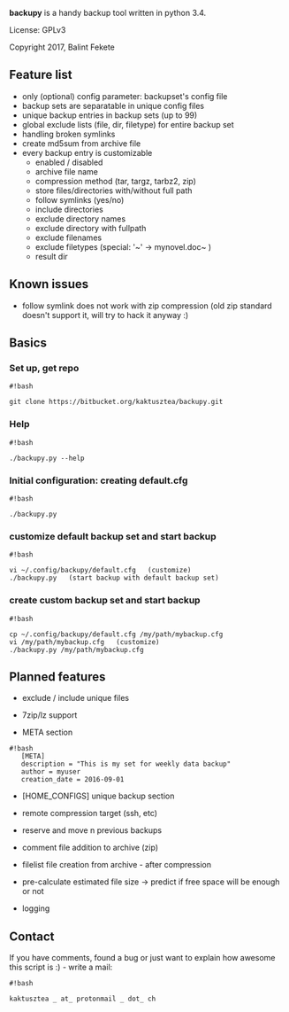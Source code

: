 **backupy** is a handy backup tool written in python 3.4.

License: GPLv3

Copyright 2017, Balint Fekete

## Feature list ##

* only (optional) config parameter: backupset's config file 
* backup sets are separatable in unique config files
* unique backup entries in backup sets (up to 99)
* global exclude lists (file, dir, filetype) for entire backup set
* handling broken symlinks
* create md5sum from archive file
* every backup entry is customizable
    * enabled / disabled
    * archive file name
    * compression method (tar, targz, tarbz2, zip)
    * store files/directories with/without full path
    * follow symlinks (yes/no)
    * include directories
    * exclude directory names
    * exclude directory with fullpath
    * exclude filenames
    * exclude filetypes (special: '~'  →  mynovel.doc~ )
    * result dir

## Known issues ##
* follow symlink does not work with zip compression (old zip standard doesn't support it, will try to hack it anyway :)
 
## Basics ##

### Set up, get repo ###

```
#!bash

git clone https://bitbucket.org/kaktusztea/backupy.git
```


### Help ###

```
#!bash

./backupy.py --help
```


### Initial configuration: creating default.cfg ###

```
#!bash

./backupy.py
```


### customize default backup set and start backup ###

```
#!bash

vi ~/.config/backupy/default.cfg   (customize)
./backupy.py   (start backup with default backup set)
```


### create custom backup set and start backup ###

```
#!bash

cp ~/.config/backupy/default.cfg /my/path/mybackup.cfg
vi /my/path/mybackup.cfg   (customize)
./backupy.py /my/path/mybackup.cfg

```

## Planned features ##
* exclude / include unique files

* 7zip/lz support

* META section
  
```
#!bash
   [META]
   description = "This is my set for weekly data backup"
   author = myuser
   creation_date = 2016-09-01
```


* [HOME_CONFIGS] unique backup section

* remote compression target (ssh, etc)

* reserve and move n previous backups

* comment file addition to archive (zip)

* filelist file creation from archive - after compression

* pre-calculate estimated file size → predict if free space will be enough or not

* logging


## Contact ##
If you have comments, found a bug or just want to explain how awesome this script is :) - write a mail:


```
#!bash

kaktusztea _ at_ protonmail _ dot_ ch
```